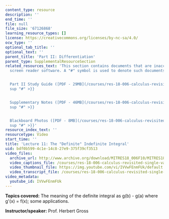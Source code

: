 ```yaml
---
content_type: resource
description: ''
end_time: ''
file: null
file_size: '67126868'
learning_resource_types: []
license: https://creativecommons.org/licenses/by-nc-sa/4.0/
ocw_type: ''
optional_tab_title: ''
optional_text: ''
parent_title: 'Part II: Differentiation'
parent_type: SupplementalResourceSection
related_resources_text: 'This section contains documents that are inaccessible to
  screen reader software. A "#" symbol is used to denote such documents.


  Part II Study Guide ([PDF - 29MB](/courses/res-18-006-calculus-revisited-single-variable-calculus-fall-2010/resources/mitres_18_006_study_2-1)){{<
  sup "#" >}}


  Supplementary Notes ([PDF - 46MB](/courses/res-18-006-calculus-revisited-single-variable-calculus-fall-2010/resources/mitres_18_006_supp_notes-1)){{<
  sup "#" >}}


  Blackboard Photos ([PDF - 8MB](/courses/res-18-006-calculus-revisited-single-variable-calculus-fall-2010/resources/mitres_18_006_blackboard-1)){{<
  sup "#" >}}'
resource_index_text: ''
resourcetype: Video
start_time: ''
title: 'Lecture 11: The "Definite" Indefinite Integral'
uid: bdf0b599-4c1e-14c8-27e9-375f39cf3513
video_files:
  archive_url: http://www.archive.org/download/MITRES18_006F10/MITRES18_006F10_26_0211_300k.mp4
  video_captions_file: /courses/res-18-006-calculus-revisited-single-variable-calculus-fall-2010/e5c3bf427e7f50708aa8ccb959af3d3d_IVVwFEnmFUk.vtt
  video_thumbnail_file: https://img.youtube.com/vi/IVVwFEnmFUk/default.jpg
  video_transcript_file: /courses/res-18-006-calculus-revisited-single-variable-calculus-fall-2010/5d4a2f6bd0f76d9621b500dcc907294d_IVVwFEnmFUk.pdf
video_metadata:
  youtube_id: IVVwFEnmFUk
---
```


**Topics covered:** The meaning of the definite integral as g(b) - g(a) where g'(x) = f(x); some applications.

**Instructor/speaker:** Prof. Herbert Gross

